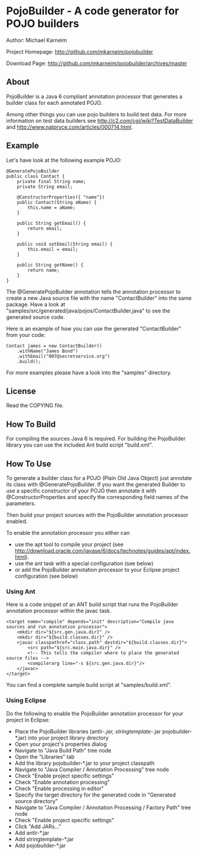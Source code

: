 PojoBuilder -  A code generator for POJO builders
================================================= 

Author: Michael Karneim

Project Homepage: http://github.com/mkarneim/pojobuilder

Download Page: http://github.com/mkarneim/pojobuilder/archives/master

About
-----

PojoBuilder is a Java 6 compliant annotation processor that generates a builder class for each annotated POJO.

Among other things you can use pojo builders to build test data. For more information on test data builders 
see http://c2.com/cgi/wiki?TestDataBuilder and http://www.natpryce.com/articles/000714.html.

Example
-------

Let's have look at the following example POJO:

	@GeneratePojoBuilder
	public class Contact { 
		private final String name;
		private String email;
	
		@ConstructorProperties({ "name"})
		public Contact(String aName) {
			this.name = aName;
		}
	
		public String getEmail() {
			return email;
		}
	
		public void setEmail(String email) {
			this.email = email;
		}
	
		public String getName() {
			return name;
		}
	}

The @GeneratePojoBuilder annotation tells the annotation processor to create a new Java source file with 
the name "ContactBuilder" into the same package.
Have a look at "samples/src/generated/java/pojos/ContactBuilder.java" to see the generated source code.

Here is an example of how you can use the generated "ContactBuilder" from your code:


	Contact james = new ContactBuilder()
		.withName("James Bond")
		.withEmail("007@secretservice.org")
		.build();


For more examples please have a look into the "samples" directory.    

License
-------

Read the COPYING file.

How To Build
------------

For compiling the sources Java 6 is required.
For building the PojoBuilder library you can use the included Ant build script "build.xml". 


How To Use
----------

To generate a builder class for a POJO (Plain Old Java Object) just annotate its class with 
@GeneratePojoBuilder. If you want the generated Builder to use a specific constructor of your POJO
then annotate it with @ConstructorProperties and specify the corresponding field names of the parameters.

Then build your project sources with the PojoBuilder annotation processor enabled.

To enable the annotation processor you either can

* use the apt tool to compile your project (see http://download.oracle.com/javase/6/docs/technotes/guides/apt/index.html). 
* use the <javac> ant task with a special configuration (see below)
* or add the PojoBuilder annotation processor to your Eclipse project configuration (see below)

### Using Ant

Here is a code snippet of an ANT build script that runs the PojoBuilder annotation processor within the javac task. 


    <target name="compile" depends="init" description="Compile java sources and run annotation processor">
    	<mkdir dir="${src.gen.java.dir}" />
    	<mkdir dir="${build.classes.dir}" />
    	<javac classpathref="class.path" destdir="${build.classes.dir}">
    		<src path="${src.main.java.dir}" />
    		<!-- This tells the compiler where to place the generated source files -->
    		<compilerarg line="-s ${src.gen.java.dir}"/>
    	</javac>
    </target>


You can find a complete sample build script at "samples/build.xml".

### Using Eclipse

Do the following to enable the PojoBuilder annotation processor for your project in Eclipse:

* Place the PojoBuilder libraries (antlr-*.jar, stringtemplate-*.jar pojobuilder-*.jar) into your project library directory 
* Open your project's properties dialog
* Navigate to "Java Build Path" tree node
* Open the "Libraries" tab
* Add the library pojobuilder-*.jar to your project classpath
* Navigate to "Java Compiler / Annotation Processing" tree node
* Check "Enable project specific settings"
* Check "Enable annotation processing"
* Check "Enable processing in editor"
* Specify the target directory for the generated code in "Generated source directory"
* Navigate to "Java Compiler / Annotation Processing / Factory Path" tree node
* Check "Enable project specific settings"
* Click "Add JARs..."
* Add antlr-*.jar
* Add stringtemplate-*.jar
* Add pojobuilder-*.jar




